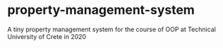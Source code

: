 # property-management-system
 A tiny property management system for the course of OOP at Technical University of Crete in 2020
